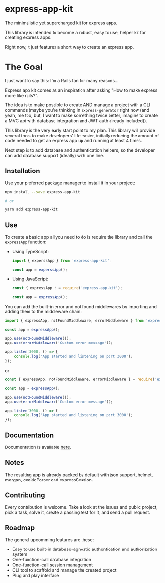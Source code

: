 # express-app-kit
The minimalistic yet supercharged kit for express apps.

This library is intended to become a robust, easy to use, helper kit for creating express apps.

Right now, it just features a short way to create an express app.

# The Goal
I just want to say this: I'm a Rails fan for many reasons...

Express app kit comes as an inspiration after asking "How to make express more like rails?".

The idea is to make possible to create AND manage a project with a CLI commands (maybe you're thinking in `express-generator` right now (and yeah, me too, but, I want to make something twice better, imagine to create a MVC api with database integration and JWT auth already included)).

This library is the very early start point to my plan. This library will provide several tools to make developers' life easier, initially reducing the amount of code needed to get an express app up and running at least 4 times.

Next step is to add database and authentication helpers, so the developer can add database support (ideally) with one line.

## Installation
Use your preferred package manager to install it in your project:

```bash
npm install --save express-app-kit

# or

yarn add express-app-kit
```

## Use
To create a basic app all you need to do is require the library and call the `expressApp` function:

- Using TypeScript:
	```ts
	import { experssApp } from 'express-app-kit';

	const app = experssApp();
	```
- Using JavaScript:
	```js
	const { expressApp } = require('express-app-kit');

	const app = expressApp();
	```

You can add the built-in error and not found middlewares by importing and adding them to the middleware chain:

```ts
import { expressApp, notFoundMiddleware, errorMiddleware } from 'express-app-kit';

const app = expressApp();

app.use(notFoundMiddleware());
app.use(errorMiddleware('Custom error message'));

app.listen(3000, () => {
	console.log('App started and listening on port 3000');
});
```

or

```js
const { expressApp, notFoundMiddleware, errorMiddleware } = require('express-app-kit');

const app = expressApp();

app.use(notFoundMiddleware());
app.use(errorMiddleware('Custom error message'));

app.listen(3000, () => {
	console.log('App started and listening on port 3000');
});
```

## Documentation
Documentation is available [here](https://express-app-kit.github.io).

## Notes
The resulting app is already packed by default with json support, helmet, morgan, cookieParser and expressSession.

## Contributing
Every contribution is welcome. Take a look at the issues and public project, pick a task, solve it, create a passing test for it, and send a pull request.


## Roadmap
The general upcomming features are these:
- Easy to use built-in database-agnostic authentication and authorization system
- One-function-call database integration
- One-function-call session management
- CLI tool to scaffold and manage the created project
- Plug and play interface
